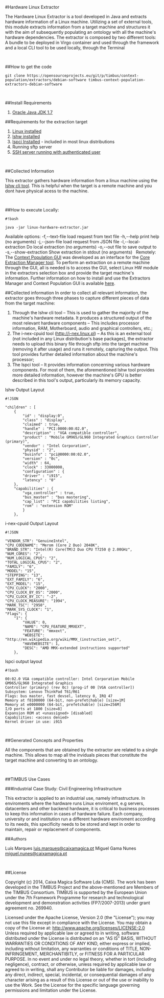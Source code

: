 #Hardware Linux Extractor

The Hardware Linux Extractor is a tool developed in Java and extracts hardware information of a Linux
machine.
Utilizing a set of external tools, this module extracts information from a target machine and structures it
with the aim of subsequently populating an ontology with all the machine's hardware dependencies.
The extractor is composed by two different tools: A bundle to be deployed in Virgo container and used
through the framework and a local CLI tool to be used locally, through the Terminal

&nbsp;

##How to get the code

	git clone https://opensourceprojects.eu/git/p/timbus/context-population/extractors/debian-software timbus-context-population-extractors-debian-software 

&nbsp;

##Install Requirements

1. [Oracle Java JDK 1.7](http://www.oracle.com/technetwork/java/javase/downloads/index.html)

##Requirements for the extraction target

1. [Linux installed](http://en.wikipedia.org/wiki/list_of_Linux_distributions)
2. [lshw installed](http://ezix.org/project/wiki/HardwareLiSter)
3. [lspci Installed](http://en.wikipedia.org/wiki/Lspci) - included in most linux distributions
4. Running sftp server
5. [SSH server running with authenticated user](http://www.cyberciti.biz/faq/how-to-installing-and-using-ssh-client-server-in-linux/)

&nbsp;

##Collected Information

This extractor gathers hardware information from a linux machine using the [lshw cli tool](http://ezix.org/project/wiki/HardwareLiSter). 
This is helpful when the target is a remote machine and you dont have physical acess to the machine.

&nbsp;

##How to execute
Locally:

	#!bash

	java -jar linux-hardware-extractor.jar

Available options:
-f,--text-file load request from text file
-h,--help print help (no arguments)
-j,--json-file  load request from JSON file
-l,--local-extraction Do local extraction (no arguments)
-o,--out file to save output to
-s,--show-extraction Show extraction in stdout (no arguments)
&nbsp;
Remotely:
The [Context Population GUI](testbed.timbusproject.net:3001) was developed as an interface for the [Core Extraction Manager tool](https://opensourceprojects.eu/p/timbus/context-population/extraction-manager/). 
 To perform an extraction on a remote machine through the GUI, all is needed is to access the GUI, select Linux HW module in the extractors selection box and provide the target machine's information.
  Further information on how to install and use the Extractors Manager and Context Population GUI is available [here](http://timbusproject.net/portal).
&nbsp;

##Collected information
In order to collect all relevant information, the extractor goes through three phases to capture different
pieces of data from the target machine:
1. Through the lshw cli tool – This is used to gather the majority of the machine's hardware metadata.
It produces a structured output of the most relevant hardware components – This includes
processor information, RAM, Motherboard, audio and graphical controllers, etc.;
2. The i-nex-cpuid tool (http://i-nex.linux.pl) – As this is an external tool (not included in any
Linux distribution's base packages), the extractor needs to upload this binary file through sftp into
the target machine (removing it after usage) and runs it remotely, capturing the output. This tool
provides further detailed information about the machine's processor;
3. The lspci tool – It provides information concerning various hardware components. For most of
them, the aforementioned lshw tool provides more detailed information, however the machine's
GPU is better described in this tool's output, particularly its memory capacity.

lshw Output Layout
	
	#!JSON

	"children" : [
		{
			"id" : "display:0",
			"class" : "display",
			"claimed" : true,
			"handle" : "PCI:0000:00:02.0",
			"description" : "VGA compatible controller",
			"product" : "Mobile GM965/GL960 Integrated Graphics Controller (primary)",
			"vendor" : "Intel Corporation",
			"physid" : "2",
			"businfo" : "pci@0000:00:02.0",
			"version" : "0c",
			"width" : 64,
			"clock" : 33000000,
			"configuration" : {
			"driver" : "i915",
			"latency" : "0"
		},
		"capabilities" : {
			"vga_controller" : true,
			"bus_master" : "bus mastering",
			"cap_list" : "PCI capabilities listing",
			"rom" : "extension ROM"
			}
		},
 
i-nex-cpuid Output Layout 

	#!JSON

	"VENDOR_STR": "GenuineIntel",
	"CPU_CODENAME": "Merom (Core 2 Duo) 2048K",
	"BRAND_STR": "Intel(R) Core(TM)2 Duo CPU T7250 @ 2.00GHz",
	"NUM_CORES": "2",
	"NUM_LOGICAL_CPUS": "2",
	"TOTAL_LOGICAL_CPUS": "2",
	"FAMILY": "6",
	"MODEL": "15",
	"STEPPING": "13",
	"EXT_FAMILY": "6",
	"EXT_MODEL": "15",
	"CPU_CLOCK": "2000",
	"CPU_CLOCK_BY_OS": "2000",
	"CPU_CLOCK_BY_IC": "-2",
	"CPU_CLOCK_MEASURE": "1994",
	"MARK_TSC": "2950",
	"MARK_SYS_CLOCK": "1",
	"Flags": {
		"1": {
			"VALUE": 0,
			"NAME": "CPU_FEATURE_MMXEXT",
			"FEATURE": "mmxext",
			"WEBSITE": "http://en.wikipedia.org/wiki/MMX_(instruction_set)",
			"HAVEWEBSITE": 1,
			"DESC": "AMD MMX-extended instructions supported"
		}, 
lspci output layout
	
	#!bash
	
	00:02.0 VGA compatible controller: Intel Corporation Mobile GM965/GL960 Integrated Graphics
	Controller (primary) (rev 0c) (prog-if 00 [VGA controller])
	Subsystem: Lenovo ThinkPad T61/R61
	Flags: bus master, fast devsel, latency 0, IRQ 47
	Memory at f8100000 (64-bit, non-prefetchable) [size=1M]
	Memory at e0000000 (64-bit, prefetchable) [size=256M]
	I/O ports at 1800 [size=8]
	Expansion ROM at <unassigned> [disabled]
	Capabilities: <access denied>
	Kernel driver in use: i915

&nbsp;


##Generated Concepts and Properties

All the components that are obtained by the extractor are related to a single machine. This allows to map all the inviduals pieces that constitute the target machine and converting to an ontology. 

&nbsp;

##TIMBUS Use Cases

###Industrial Case Study: Civil Engineering Infrastructure

This extractor is applied to an industrial use, namely infrastructure. In enviroments where the hardware runs Linux enviroment, e.g servers, datacenters and other backend hardware, it is critical to business processes to keep this information in cases of hardware failure.
Each company, university or and institution run a different hardware enviroment according to its needs, this specificity needs to be stored and kept in order to maintain, repair or replacement of components.




##Authors

Luís Marques <luis.marques@caixamagica.pt>
Miguel Gama Nunes <miguel.nunes@caixamagica.pt>

&nbsp;

##License

Copyright (c) 2014, Caixa Magica Software Lda (CMS).
The work has been developed in the TIMBUS Project and the above-mentioned are Members of the TIMBUS Consortium.
TIMBUS is supported by the European Union under the 7th Framework Programme for research and technological development and demonstration activities (FP7/2007-2013) under grant agreement no. 269940.

Licensed under the Apache License, Version 2.0 (the "License"); you may not use this file except in compliance with the License. You may obtain a copy of the License at:   http://www.apache.org/licenses/LICENSE-2.0 Unless required by applicable law or agreed to in writing, software distributed under the License is distributed on an "AS IS" BASIS, WITHOUT WARRANTIES OR CONDITIONS OF ANY KIND, either express or implied, including without limitation, any warranties or conditions of TITLE, NON-INFRINGEMENT, MERCHANTIBITLY, or FITNESS FOR A PARTICULAR PURPOSE. In no event and under no legal theory, whether in tort (including negligence), contract, or otherwise, unless required by applicable law or agreed to in writing, shall any Contributor be liable for damages, including any direct, indirect, special, incidental, or consequential damages of any character arising as a result of this License or out of the use or inability to use the Work.
See the License for the specific language governing permissions and limitation under the License.
